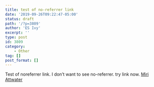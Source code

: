 ```yaml
---
title: test of no-referrer link
date: '2019-09-26T09:22:47-05:00'
status: draft
path: '/?p=3809'
author: 'ES Ivy'
excerpt: ''
type: post
id: 3809
category:
    - Other
tag: []
post_format: []
---
```

Test of noreferrer link. I don’t want to see no-referrer. try link now. [Miri Attwater](http://192.168.1.34:4945)